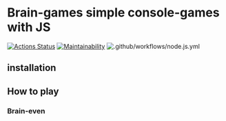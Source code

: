 # Brain-games simple console-games with JS

[![Actions Status](https://github.com/Alexey-654/frontend-project-lvl1/workflows/hexlet-check/badge.svg)](https://github.com/Alexey-654/frontend-project-lvl1/actions)
[![Maintainability](https://api.codeclimate.com/v1/badges/0a7e2645831ec81d8250/maintainability)](https://codeclimate.com/github/Alexey-654/frontend-project-lvl1/maintainability)
![.github/workflows/node.js.yml](https://github.com/Alexey-654/frontend-project-lvl1/workflows/.github/workflows/node.js.yml/badge.svg)

## installation

## How to play

### Brain-even
